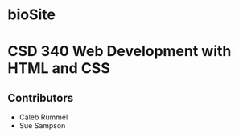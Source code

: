 # bioSite
# CSD 340 Web Development with HTML and CSS

## Contributors
  * Caleb Rummel
  * Sue Sampson
